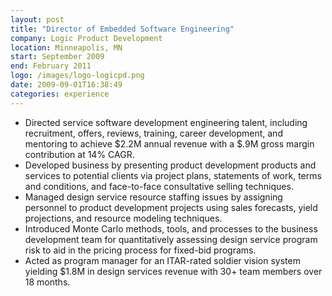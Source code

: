 ```yaml
---
layout: post
title: "Director of Embedded Software Engineering"
company: Logic Product Development
location: Minneapolis, MN
start: September 2009
end: February 2011
logo: /images/logo-logicpd.png
date: 2009-09-01T16:38:49
categories: experience
---
```


* Directed service software development engineering talent, including recruitment, offers, reviews, training, career development, and mentoring to achieve $2.2M annual revenue with a $.9M gross margin contribution at 14% CAGR.
* Developed business by presenting product development products and services to potential clients via project plans, statements of work, terms and conditions, and face-to-face consultative selling techniques.
* Managed design service resource staffing issues by assigning personnel to product development projects using sales forecasts, yield projections, and resource modeling techniques.
* Introduced Monte Carlo methods, tools, and processes to the business development team for quantitatively assessing design service program risk to aid in the pricing process for fixed-bid programs.
* Acted as program manager for an ITAR-rated soldier vision system yielding $1.8M in design services revenue with 30+ team members over 18 months.

